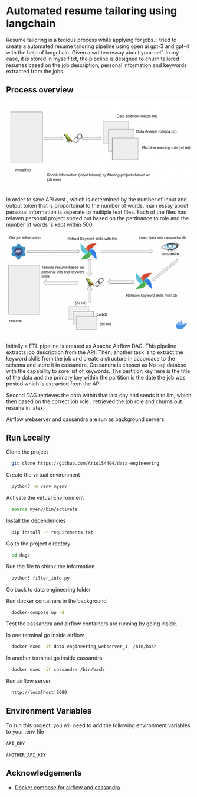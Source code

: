 
# Automated resume tailoring using langchain

Resume tailoring is a tedious process while applying for jobs. I tried to create a automated resume tailoring pipeline using open ai gpt-3 and gpt-4 with the help of langchain. Given a written essay about your-self. In my case, it is stored in myself.txt, the pipeline is designed to churn tailored resumes based on the job description, personal information and keywords extracted from the jobs. 
 




## Process overview

![Information Shrinking](https://github.com/Ariq154404/data-engineering/blob/filter-jd/info_shrink.png)

In order to save API cost , which is determined by the number of input and output token that is proportoinal to the number of words, main essay about personal information is seperate to multiple text files. Each of the files has relaven personal project sorted out based on the pertinance to role and the number of words is kept within 500.

![Architecture](https://github.com/Ariq154404/data-engineering/blob/filter-jd/architecture.png)

Initially a ETL pipeline is created as Apache Airflow DAG. This pipeline extracts job description from the API. Then, another task is to extract the keyword skills from the job and create a structure in accordace to the schema and store it in cassandra. Cassandra is chosen as No-sql databse with the capability to sore list of keywords. The partition key here is the title of the data and the primary key within the partition is the date the job was posted which is extracted from the API.

Second DAG retrieves the data within that last day and sends it to llm, which then based on the correct job role , retrieved the job role and churns out resume in latex.

Airflow webserver and cassandra are run as background servers.







## Run Locally

Clone the project

```bash
  git clone https://github.com/Ariq154404/data-engineering
```

Create the virtual environment

```bash
  python3 -m venv myenv
```

Activate the virtual Environment

```bash
  source myenv/bin/activate
```

Install the dependencies

```bash
  pip install -r requirements.txt
```

Go to the project directory

```bash
  cd dags
```

Run the file to shirnk the information

```bash
  python3 filter_info.py
```
Go back to data engineering folder

Run docker containers in the background 

```bash
  docker-compose up -d
```
Test the cassandra and airflow containers are running by going inside.

In one terminal go inside airflow

```bash
  docker exec -it data-engineering_webserver_1  /bin/bash
```
In another terminal go inside cassandra

```bash
  docker exec -it cassandra /bin/bash
```
Run airflow server

```bash
  http://localhost:8080
```




## Environment Variables

To run this project, you will need to add the following environment variables to your .env file

`API_KEY`

`ANOTHER_API_KEY`


## Acknowledgements

 - [Docker compose for airflow and cassandra](https://github.com/airscholar/e2e-data-engineering/blob/main/docker-compose.yml)
 
